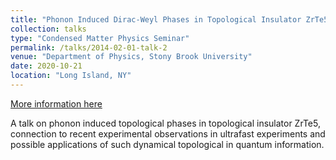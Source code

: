 ```yaml
---
title: "Phonon Induced Dirac-Weyl Phases in Topological Insulator ZrTe5"
collection: talks
type: "Condensed Matter Physics Seminar"
permalink: /talks/2014-02-01-talk-2
venue: "Department of Physics, Stony Brook University"
date: 2020-10-21
location: "Long Island, NY"
---
```


[More information here](http://example2.com)

A talk on phonon induced topological phases in topological insulator ZrTe5, connection to recent experimental observations in ultrafast experiments and possible applications of such dynamical topological in quantum information.
